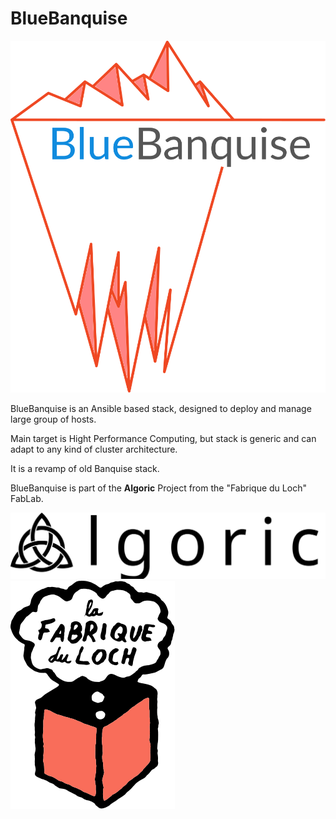 # BlueBanquise
![BlueBanquise Logo](pictures/BlueBanquise_logo.svg)

BlueBanquise is an Ansible based stack, designed to deploy and manage large group of hosts.

Main target is Hight Performance Computing, but stack is generic and can adapt to any kind of cluster architecture.

It is a revamp of old Banquise stack.

BlueBanquise is part of the **Algoric** Project from the "Fabrique du Loch" FabLab.

![BlueBanquise Logo](pictures/Algoric_logo.svg)![BlueBanquise Logo](pictures/FabriqueLoch_logo.svg)
